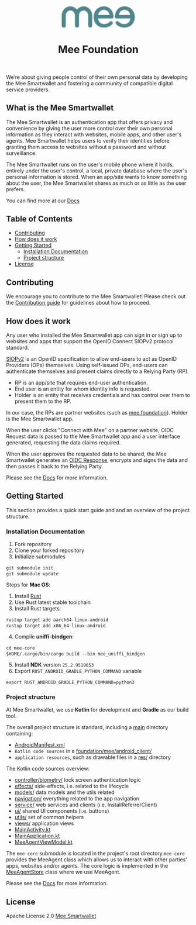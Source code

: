 <div align="center">
  <br>
    <img src="readme_logo.svg" width="200px">
    <h1>Mee Foundation</h1>
</div>
<br>

We’re about giving people control of their own personal data by developing the Mee Smartwallet and fostering a community of compatible digital service providers.
## What is the Mee Smartwallet

The Mee Smartwallet is an authentication app that offers privacy and convenience by giving the user more control over their own personal information as they interact with websites, mobile apps, and other user's agents. Mee Smartwallet helps users to verify their identities before granting them access to websites without a password and without surveillance.

The Mee Smartwallet runs on the user's mobile phone where it holds, entirely under the user's control, a local, private database where the user's personal information is stored. When an app/site wants to know something about the user, the Mee Smartwallet shares as much or as little as the user prefers.

You can find more at our [Docs](https://docs-dev.mee.foundation/)
## Table of Contents
- [Contributing](#contributing)
- [How does it work](#how-does-it-work)
- [Getting Started](#getting-started)
    - [Installation Documentation](#installation-documentation)
    - [Project structure](#project-structure)
- [License](#license)

## Contributing

We encourage you to contribute to the Mee Smartwallet! Please check out the [Contribution guide](https://docs-dev.mee.foundation/contributing/roadmap/) for guidelines about how to proceed.

## How does it work

Any user who installed the Mee Smartwallet app can sign in or sign up to websites and apps that support the OpenID Connect SIOPv2 protocol standard.

[SIOPv2](https://openid.net/specs/openid-4-verifiable-presentations-1_0.html) is an OpenID specification to allow end-users to act as OpenID Providers (OPs) themselves. Using self-issued OPs, end-users can authenticate themselves and present claims directly to a Relying Party (RP).
* RP is an app/site that requires end-user authentication.
* End user is an entity for whom identity info is requested.
* Holder is an entity that receives credentials and has control over them to present them to the RP.

In our case, the RPs are partner websites (such as [mee.foundation](https://mee.foundation)). Holder is the Mee Smartwallet app.

When the user clicks "Connect with Mee" on a partner website, OIDC Request data is passed to the Mee Smartwallet app and a user interface generated, requesting the data claims required.

When the user approves the requested data to be shared, the Mee Smartwallet generates an [OIDC Response](https://openid.net/specs/openid-connect-core-1_0.html#SelfIssuedResponse), encrypts and signs the data and then passes it back to the Relying Party.

Please see the [Docs](https://docs-dev.mee.foundation/integration/connect-with-mee) for more information.

## Getting Started

This section provides a quick start guide and and an overview of the project structure.

### Installation Documentation
1) Fork repository
2) Clone your forked repository
3) Initialize submodules
```
git submodule init
git submodule update
```
Steps for **Mac OS**:
1)  Install [Rust](https://www.rust-lang.org/learn/get-started)
2) Use Rust latest stable toolchain
3) Install Rust targets:
```
rustup target add aarch64-linux-android
rustup target add x86_64-linux-android
```
4) Compile **uniffi-bindgen**:
```
cd mee-core
$HOME/.cargo/bin/cargo build --bin mee_uniffi_bindgen
```
5) Install **NDK** version `25.2.9519653`
6) Export `RUST_ANDROID_GRADLE_PYTHON_COMMAND` variable
```
export RUST_ANDROID_GRADLE_PYTHON_COMMAND=python3
```

### Project structure

At Mee Smartwallet, we use **Kotlin** for development and **Gradle** as our build tool.

The overall project structure is standard, including a [main](app/src/main) directory containing:
- [AndroidManifest.xml](app/src/main/AndroidManifest.xml)
- `Kotlin code sources` in a [foundation/mee/android_client/](app/src/main/java/foundation/mee/android_client)  
- `application resources`, such as drawable files in a [res/](app/src/main/res) directory

The Kotlin code sources overview:
- [controller/biometry/](app/src/main/java/foundation/mee/android_client/controller/biometry) lock screen authentication logic
- [effects/](app/src/main/java/foundation/mee/android_client/effects) side-effects, i.e. related to the lifecycle
- [models/](app/src/main/java/foundation/mee/android_client/models) data models and the utils related
- [navigation/](app/src/main/java/foundation/mee/android_client/navigation) everything related to the app navigation
- [service/](app/src/main/java/foundation/mee/android_client/service) web services and clients (i.e. InstallReferrerClient)
- [ui/](app/src/main/java/foundation/mee/android_client/ui) shared UI components (i.e. buttons)
- [utils/](app/src/main/java/foundation/mee/android_client/utils) set of common helpers
- [views/](app/src/main/java/foundation/mee/android_client/views) application views
- [MainActivity.kt](app/src/main/java/foundation/mee/android_client/MainActivity.kt) 
- [MainApplication.kt](app/src/main/java/foundation/mee/android_client/MainApplication.kt)
- [MeeAgentViewModel.kt](app/src/main/java/foundation/mee/android_client/MeeAgentViewModel.kt)

The `mee-core` submodule is located in the project's root directory.`mee-core` provides the MeeAgent class which allows us to interact with other parties’ apps, websites and/or agents. The core logic is implemented in the [MeeAgentStore](app/src/main/java/foundation/mee/android_client/models/MeeAgentStore.kt) class where we use MeeAgent.

Please see the [Docs](https://docs-dev.mee.foundation/basics/terminology) for more information.
    
## License

Apache License 2.0 [Mee Smartwallet](/LICENSE) 
